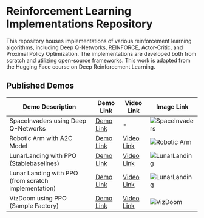 # Reinforcement Learning Implementations Repository

This repository houses implementations of various reinforcement learning algorithms, including Deep Q-Networks, REINFORCE, Actor-Critic, and Proximal Policy Optimization. The implementations are developed both from scratch and utilizing open-source frameworks. This work is adapted from the Hugging Face course on Deep Reinforcement Learning.

## Published Demos

| Demo Description                                             | Demo Link                                                      | Video Link                                                     | Image Link                                                     |
|-------------------------------------------------------------|-----------------------------------------------------------------|-----------------------------------------------------------------|-----------------------------------------------------------------|
| SpaceInvaders using Deep Q-Networks                          | [Demo Link](https://huggingface.co/shahzebnaveed/spaceinvaders-dqn) | -                                                               | ![SpaceInvaders](https://github.com/shah-zeb-naveed/reinforcement-learning/assets/44922205/0f02d636-8dc8-458d-aa8c-f811423dfa91) |
| Robotic Arm with A2C Model                                    | [Demo Link](https://huggingface.co/shahzebnaveed/a2c-PandaReachDense-v3) | [Video Link](https://huggingface.co/shahzebnaveed/a2c-PandaReachDense-v3/resolve/main/replay.mp4) | ![Robotic Arm](https://github.com/shah-zeb-naveed/reinforcement-learning/assets/44922205/cad66e39-38c6-4430-9f56-13bcb634bed0) |
| LunarLanding with PPO (Stablebaselines)                      | [Demo Link](https://huggingface.co/shahzebnaveed/ppo-LunarLander-v2) | [Video Link](https://huggingface.co/shahzebnaveed/ppo-LunarLander-v2/resolve/main/replay.mp4) | ![LunarLanding](https://github.com/shah-zeb-naveed/reinforcement-learning/assets/44922205/e4c3dccc-c0a8-4dab-9ae2-2246c4dd63fc) |
| Lunar Landing with PPO (from scratch implementation)         | [Demo Link](https://huggingface.co/shahzebnaveed/ppo-lunarlander) | [Video Link](https://huggingface.co/shahzebnaveed/ppo-LunarLander-v2/resolve/main/replay.mp4) | ![LunarLanding](https://github.com/shah-zeb-naveed/reinforcement-learning/assets/44922205/e4c3dccc-c0a8-4dab-9ae2-2246c4dd63fc) |
| VizDoom using PPO (Sample Factory)                           | [Demo Link](https://huggingface.co/shahzebnaveed/play_vizdoom_health) | [Video Link](https://huggingface.co/shahzebnaveed/play_vizdoom_health/resolve/main/replay.mp4) | ![VizDoom](https://github.com/shah-zeb-naveed/reinforcement-learning/assets/44922205/2f774c80-d391-4d8b-96fd-20c8045abac3) |
